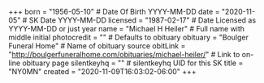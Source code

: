 +++
born = "1956-05-10"        # Date Of Birth YYYY-MM-DD
date = "2020-11-05"        # SK Date YYYY-MM-DD
licensed = "1987-02-17"    # Date Licensed as YYYY-MM-DD or just year
name = "Michael H Heiler"        # Full name with middle initial
photocredit = "" # Defaults to obituary
obituary = "Boulger Funeral Home"    # Name of obituary source
obitLink = "http://boulgerfuneralhome.com/obituaries/michael-heiler/"    # Link to on-line obituary page
silentkeyhq = "" # silentkeyhq UID for this SK
title = "NY0MN"
created = "2020-11-09T16:03:02-06:00"
+++
